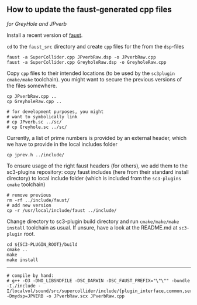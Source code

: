 ## How to update the faust-generated cpp files
*for GreyHole and JPverb*

Install a recent version of [faust](https://github.com/grame-cncm/faust).

`cd` to the `faust_src` directory and create `cpp` files for the from the `dsp`-files
```
faust -a SuperCollider.cpp JPverbRaw.dsp -o JPverbRaw.cpp
faust -a SuperCollider.cpp GreyholeRaw.dsp -o GreyholeRaw.cpp
```

Copy `cpp` files to their intended locations (to be used by the `sc3plugin` `cmake/make` toolchain). you might want to secure the previous versions of the files somewhere.
```
cp JPverbRaw.cpp ..
cp GreyholeRaw.cpp ..
```

```
# for development purposes, you might
# want to symbolically link
# cp JPverb.sc ../sc/
# cp Greyhole.sc ../sc/
```

Currently, a list of prime numbers is provided by an external header, which we have to provide in the local includes folder

```
cp jprev.h ../include/
```

To ensure usage of the right faust headers (for others), we add them to the sc3-plugins repository: copy faust includes (here from their standard install directory) to local include folder (which is included from the `sc3-plugins` `cmake` toolchain)
```
# remove previous
rm -rf ../include/faust/
# add new version
cp -r /usr/local/include/faust ../include/
```

Change directory to sc3-plugin build directory and run `cmake/make/make install` toolchain as usual. If unsure, have a look at the README.md at `sc3-plugin` root.
```
cd ${SC3-PLUGIN_ROOT}/build
cmake ..
make
make install
```

-----

```
# compile by hand:
# g++ -O3 -DNO_LIBSNDFILE -DSC_DARWIN -DSC_FAUST_PREFIX="\"\"" -bundle -I./include -I/localvol/sound/src/supercollider/include/{plugin_interface,common,server} -Dmydsp=JPVERB -o JPverbRaw.scx JPverbRaw.cpp
```
